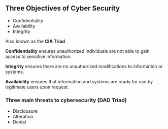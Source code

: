 ## Three Objectives of Cyber Security 
- Confidentiality 
- Availability
- Integrity 

Also known as the **CIA Triad** 

**Confidentiality** ensures unauthorized individuals are not able to gain access to sensitive information. 

**Integrity** ensures there are no unauthorized modifications to information or systems.

**Availability** ensures that information and systems are ready for use by legitimate users upon request. 


### Three main threats to cybersecurity (DAD Triad)
- Disclousure 
- Alteration 
- Denial 
  